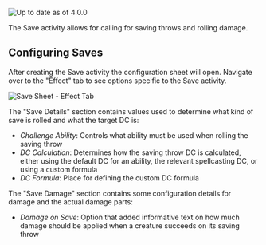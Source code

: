 ![Up to date as of 4.0.0](https://img.shields.io/static/v1?label=dnd5e&message=4.0.0&color=informational)

The Save activity allows for calling for saving throws and rolling damage.


## Configuring Saves

After creating the Save activity the configuration sheet will open. Navigate over to the "Effect" tab to see options specific to the Save activity.

![Save Sheet - Effect Tab](https://raw.githubusercontent.com/foundryvtt/dnd5e/publish-wiki/wiki/images/summoning/save-effect.jpg)

The "Save Details" section contains values used to determine what kind of save is rolled and what the target DC is:
- *Challenge Ability*: Controls what ability must be used when rolling the saving throw
- *DC Calculation*: Determines how the saving throw DC is calculated, either using the default DC for an ability, the relevant spellcasting DC, or using a custom formula
- *DC Formula*: Place for defining the custom DC formula

The "Save Damage" section contains some configuration details for damage and the actual damage parts:
- *Damage on Save*: Option that added informative text on how much damage should be applied when a creature succeeds on its saving throw
